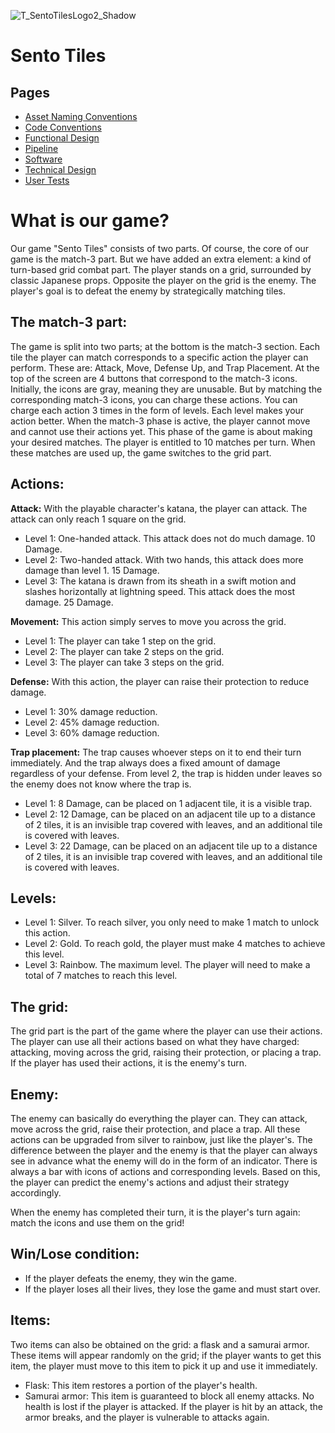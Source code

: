 ![T_SentoTilesLogo2_Shadow](https://github.com/user-attachments/assets/1d7ec4a5-1b66-4293-a0a2-1861aa2642d3)
# Sento Tiles


## Pages

- [Asset Naming Conventions](https://github.com/DutchMTC/Team4ProefVanBekwaamheid/wiki/Asset-Naming-Conventions)
- [Code Conventions](https://github.com/DutchMTC/Team4ProefVanBekwaamheid/wiki/Code-Conventions)
- [Functional Design](https://github.com/DutchMTC/Team4ProefVanBekwaamheid/wiki/Functional-Design)
- [Pipeline](https://github.com/DutchMTC/Team4ProefVanBekwaamheid/wiki/Pipeline)
- [Software](https://github.com/DutchMTC/Team4ProefVanBekwaamheid/wiki/Software)
- [Technical Design](https://github.com/DutchMTC/Team4ProefVanBekwaamheid/wiki/Technical-Design)
- [User Tests](https://github.com/DutchMTC/Team4ProefVanBekwaamheid/wiki/User-Tests)

# What is our game?

Our game "Sento Tiles" consists of two parts. Of course, the core of our game is the match-3 part. But we have added an extra element: a kind of turn-based grid combat part. The player stands on a grid, surrounded by classic Japanese props. Opposite the player on the grid is the enemy. The player's goal is to defeat the enemy by strategically matching tiles.

## The match-3 part:

The game is split into two parts; at the bottom is the match-3 section. Each tile the player can match corresponds to a specific action the player can perform. These are: Attack, Move, Defense Up, and Trap Placement.
At the top of the screen are 4 buttons that correspond to the match-3 icons. Initially, the icons are gray, meaning they are unusable. But by matching the corresponding match-3 icons, you can charge these actions. You can charge each action 3 times in the form of levels. Each level makes your action better.
When the match-3 phase is active, the player cannot move and cannot use their actions yet. This phase of the game is about making your desired matches.
The player is entitled to 10 matches per turn. When these matches are used up, the game switches to the grid part.

## Actions:

**Attack:** With the playable character's katana, the player can attack. The attack can only reach 1 square on the grid.
*   Level 1: One-handed attack. This attack does not do much damage. 10 Damage.
*   Level 2: Two-handed attack. With two hands, this attack does more damage than level 1. 15 Damage.
*   Level 3: The katana is drawn from its sheath in a swift motion and slashes horizontally at lightning speed. This attack does the most damage. 25 Damage.

**Movement:** This action simply serves to move you across the grid.
*   Level 1: The player can take 1 step on the grid.
*   Level 2: The player can take 2 steps on the grid.
*   Level 3: The player can take 3 steps on the grid.

**Defense:** With this action, the player can raise their protection to reduce damage.
*   Level 1: 30% damage reduction.
*   Level 2: 45% damage reduction.
*   Level 3: 60% damage reduction.

**Trap placement:** The trap causes whoever steps on it to end their turn immediately. And the trap always does a fixed amount of damage regardless of your defense. From level 2, the trap is hidden under leaves so the enemy does not know where the trap is.
*   Level 1: 8 Damage, can be placed on 1 adjacent tile, it is a visible trap.
*   Level 2: 12 Damage, can be placed on an adjacent tile up to a distance of 2 tiles, it is an invisible trap covered with leaves, and an additional tile is covered with leaves.
*   Level 3: 22 Damage, can be placed on an adjacent tile up to a distance of 2 tiles, it is an invisible trap covered with leaves, and an additional tile is covered with leaves.

## Levels:

*   Level 1: Silver. To reach silver, you only need to make 1 match to unlock this action.
*   Level 2: Gold. To reach gold, the player must make 4 matches to achieve this level.
*   Level 3: Rainbow. The maximum level. The player will need to make a total of 7 matches to reach this level.

## The grid:

The grid part is the part of the game where the player can use their actions. The player can use all their actions based on what they have charged: attacking, moving across the grid, raising their protection, or placing a trap. If the player has used their actions, it is the enemy's turn.

## Enemy:

The enemy can basically do everything the player can. They can attack, move across the grid, raise their protection, and place a trap. All these actions can be upgraded from silver to rainbow, just like the player's. The difference between the player and the enemy is that the player can always see in advance what the enemy will do in the form of an indicator. There is always a bar with icons of actions and corresponding levels. Based on this, the player can predict the enemy's actions and adjust their strategy accordingly.

When the enemy has completed their turn, it is the player's turn again: match the icons and use them on the grid!

## Win/Lose condition:

*   If the player defeats the enemy, they win the game.
*   If the player loses all their lives, they lose the game and must start over.

## Items:

Two items can also be obtained on the grid: a flask and a samurai armor. These items will appear randomly on the grid; if the player wants to get this item, the player must move to this item to pick it up and use it immediately.
*   Flask: This item restores a portion of the player's health.
*   Samurai armor: This item is guaranteed to block all enemy attacks. No health is lost if the player is attacked. If the player is hit by an attack, the armor breaks, and the player is vulnerable to attacks again.
